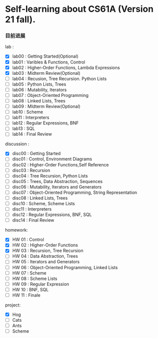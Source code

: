 # Self-learning about CS61A (Version 21 fall).
### 目前进展
lab :
- [x] lab00 : Getting Started(Optional)
- [x] lab01 : Varibles & Functions, Control
- [x] lab02 : Higher-Order Functions, Lambda Expressions
- [x] lab03 : Midterm Review(Optional)  
- [ ] lab04 : Recusion, Tree Recursion. Python Lists
- [ ] lab05 : Python Lists, Trees
- [ ] lab06 : Mutability, Iterators
- [ ] lab07 : Object-Oriented Programming
- [ ] lab08 : Linked Lists, Trees
- [ ] lab09 : MIdterm Review(Optional)
- [ ] lab10 : Scheme
- [ ] lab11 :  Interpreters
- [ ] lab12 : Regular Expressions, BNF
- [ ] lab13 : SQL
- [ ] lab14 : Final Review

discussion :
- [x] disc00 : Getting Started
- [ ] disc01 : Control, Environment Diagrams
- [ ] disc02 :  Higher-Order Functions,Self Reference
- [ ] disc03 : Recursion
- [ ] disc04 : Tree Recursion, Python Lists
- [ ] disc05 : Trees, Data Abstraction, Sequences
- [ ] disc06 : Mutability, Iterators and Generators
- [ ] disc07 : Object-Oriented Programming, String Representation
- [ ] disc08 : Linked Lists, Trees
- [ ] disc10 : Scheme, Scheme Lists
- [ ] disc11 : Interpreters
- [ ] disc12 : Regular Expressions, BNF, SQL
- [ ] disc14 : Final Review

homework:
- [x]  HW 01 : Control
- [x]  HW 02 : Higher-Order Functions
- [x]  HW 03 : Recursion, Tree Recursion
- [ ]  HW 04 : Data Abstraction, Trees
- [ ]  HW 05 : Iterators and Generators
- [ ]  HW 06 : Object-Oriented Programming, Linked Lists
- [ ]  HW 07 : Scheme
- [ ]  HW 08 : Scheme Lists
- [ ]  HW 09 : Regular Expression
- [ ]  HW 10 : BNF, SQL
- [ ]  HW 11 : Finale

project:
- [x] Hog
- [ ] Cats
- [ ] Ants
- [ ] Scheme
